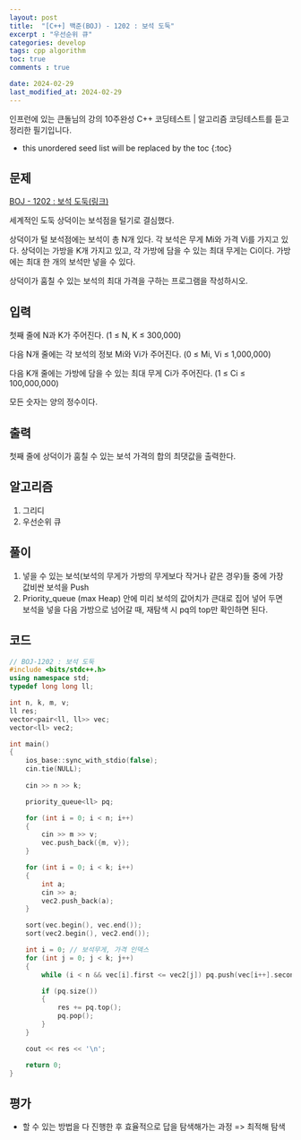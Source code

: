 ```yaml
---
layout: post
title:  "[C++] 백준(BOJ) - 1202 : 보석 도둑"
excerpt : "우선순위 큐"
categories: develop
tags: cpp algorithm
toc: true
comments : true

date: 2024-02-29
last_modified_at: 2024-02-29
---
```

> <span style="font-size: 80%">
인프런에 있는 큰돌님의 강의 10주완성 C++ 코딩테스트 | 알고리즘 코딩테스트를 듣고 정리한 필기입니다.</span>

<!--more-->

* this unordered seed list will be replaced by the toc
{:toc}

## 문제 

[BOJ -  1202 : 보석 도둑(링크)](https://www.acmicpc.net/problem/1202)  

세계적인 도둑 상덕이는 보석점을 털기로 결심했다.

상덕이가 털 보석점에는 보석이 총 N개 있다. 각 보석은 무게 Mi와 가격 Vi를 가지고 있다. 상덕이는 가방을 K개 가지고 있고, 각 가방에 담을 수 있는 최대 무게는 Ci이다. 가방에는 최대 한 개의 보석만 넣을 수 있다.

상덕이가 훔칠 수 있는 보석의 최대 가격을 구하는 프로그램을 작성하시오.

## 입력
첫째 줄에 N과 K가 주어진다. (1 ≤ N, K ≤ 300,000)

다음 N개 줄에는 각 보석의 정보 Mi와 Vi가 주어진다. (0 ≤ Mi, Vi ≤ 1,000,000)

다음 K개 줄에는 가방에 담을 수 있는 최대 무게 Ci가 주어진다. (1 ≤ Ci ≤ 100,000,000)

모든 숫자는 양의 정수이다.

## 출력
첫째 줄에 상덕이가 훔칠 수 있는 보석 가격의 합의 최댓값을 출력한다.


## 알고리즘
1. 그리디
2. 우선순위 큐

## 풀이
1. 넣을 수 있는 보석(보석의 무게가 가방의 무게보다 작거나 같은 경우)들 중에 가장 값비싼 보석을 Push
2. Priority_queue (max Heap) 안에 미리 보석의 값어치가 큰대로 집어 넣어 두면 보석을 넣을 다음 가방으로 넘어갈 때, 재탐색 시 pq의 top만 확인하면 된다.  

## 코드
```cpp
// BOJ-1202 : 보석 도둑
#include <bits/stdc++.h>
using namespace std;
typedef long long ll;

int n, k, m, v;
ll res;
vector<pair<ll, ll>> vec;
vector<ll> vec2;

int main()
{
	ios_base::sync_with_stdio(false);
	cin.tie(NULL);
	
	cin >> n >> k;

	priority_queue<ll> pq;

	for (int i = 0; i < n; i++)
	{
		cin >> m >> v;
		vec.push_back({m, v});
	}

	for (int i = 0; i < k; i++)
	{
		int a;
		cin >> a;
		vec2.push_back(a);
	}

	sort(vec.begin(), vec.end());
	sort(vec2.begin(), vec2.end());

	int i = 0; // 보석무게, 가격 인덱스
	for (int j = 0; j < k; j++)
	{
		while (i < n && vec[i].first <= vec2[j]) pq.push(vec[i++].second); // pq 삽입 후 다음 보석으로 인덱스 넘어가기

		if (pq.size())
		{
			res += pq.top();
			pq.pop();
		}
	}

	cout << res << '\n';

	return 0;
}
```

## 평가  
* 할 수 있는 방법을 다 진행한 후 효율적으로 답을 탐색해가는 과정 => 최적해 탐색